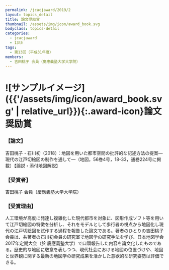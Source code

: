 ```yaml
---
permalink: /jcacjaward/2019/2
layout: topics_detail
title: 論文奨励賞
thumbnail: /assets/img/icon/award_book.svg
bodyclass: topics-detail
categories:
  - jcacjaward
  - 13th
tags:
  - 第13回（平成31年度）
members:
  - 吉田桃子 会員（慶應義塾大学大学院）
---
```


# ![サンプルイメージ]({{'/assets/img/icon/award_book.svg' | relative_url}}){:.award-icon}論文奨励賞

### 【論文】

吉田桃子・石川初（2018）：地図を用いた都市空間の批評的な記述方法の提案―現代の江戸切絵図の制作を通して―（地図，56巻4号，18-33，通巻224号に掲載）【論説・添付地図解説】

### 【受賞者】

吉田桃子 会員（慶應義塾大学大学院）

### 【受賞理由】

人工環境が高度に発達し複雑化した現代都市を対象に、図形作成ソフト等を用いて江戸切絵図の特徴を分析し、それをモデルとして歩行者の視点から地図化し現代の江戸切絵図を試作する過程を報告した論文である。著者のひとりの吉田桃子会員は、共著者の石川初会員の研究室で地図学の研究手法を学び、日本地図学会2017年定期大会（於 慶應義塾大学）で口頭報告した内容を論文化したものである。歴史的な地図に敬意を表しつつ、現代社会における地図の位置づけや、地図と世界観に関する最新の地図学の研究成果を活かした意欲的な研究姿勢は評価できる。
